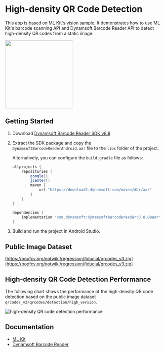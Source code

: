 # High-density QR Code Detection 
This app is based on [ML Kit's vision sample](https://github.com/googlesamples/mlkit/tree/master/android/vision-quickstart). It demonstrates how to use ML Kit's barcode scanning API and Dynamsoft Barcode Reader API to detect high-density QR codes from a static image.


<img src="https://www.dynamsoft.com/codepool/img/2021/10/high-density-qr-code-detection.jpg" width="220"/> 

## Getting Started
1. Download [Dynamsoft Barcode Reader SDK v8.8](https://www.dynamsoft.com/barcode-reader/downloads).
2. Extract the SDK package and copy the `DynamsoftBarcodeReaderAndroid.aar` file to the `libs` folder of the project.

    Alternatively, you can configure the `build.gradle` file as follows:
    
    ```gradle
    allprojects {
        repositories {
            google()
            jcenter()
            maven {
                url "https://download2.dynamsoft.com/maven/dbr/aar"
            }
        }
    }
    
    dependencies {
        implementation 'com.dynamsoft:dynamsoftbarcodereader:8.8.0@aar'
    }
    ```
3. Build and run the project in Android Studio.

## Public Image Dataset
[https://boofcv.org/notwiki/regression/fiducial/qrcodes_v3.zip](https://boofcv.org/notwiki/regression/fiducial/qrcodes_v3.zip)

## High-density QR Code Detection Performance
The following chart shows the performance of the high-density QR code detection based on the public image dataset `qrcodes_v3/qrcodes/detection/high_version`.

![high-density QR code detection performance](https://www.dynamsoft.com/codepool/img/2021/10/high-density-qr-detection-performance.jpg)


## Documentation

* [ML Kit](https://developers.google.com/ml-kit/vision/barcode-scanning)
* [Dynamsoft Barcode Reader](https://www.dynamsoft.com/barcode-reader/programming/android/api-reference/index.html?ver=latest)




